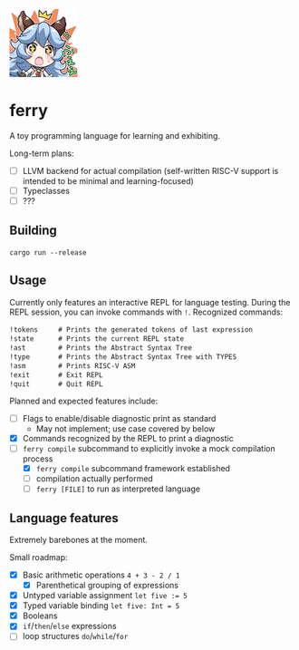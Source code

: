 ![ferry gbf fwee](img/Stamp57jp.png)

# ferry

A toy programming language for learning and exhibiting.

Long-term plans:
- [ ] LLVM backend for actual compilation (self-written RISC-V support is intended to be minimal and learning-focused)
- [ ] Typeclasses
- [ ] ???

## Building

`cargo run --release`

## Usage

Currently only features an interactive REPL for language testing. During the REPL session, you can invoke commands  with `!`. Recognized commands:

```
!tokens     # Prints the generated tokens of last expression
!state      # Prints the current REPL state
!ast        # Prints the Abstract Syntax Tree
!type       # Prints the Abstract Syntax Tree with TYPES
!asm        # Prints RISC-V ASM
!exit       # Exit REPL
!quit       # Quit REPL
```

Planned and expected features include:

- [ ] Flags to enable/disable diagnostic print as standard
  - May not implement; use case covered by below
- [x] Commands recognized by the REPL to print a diagnostic
- [ ] `ferry compile` subcommand to explicitly invoke a mock compilation process
  - [x] `ferry compile` subcommand framework established
  - [ ] compilation actually performed
  - [ ] `ferry [FILE]` to run as interpreted language

## Language features

Extremely barebones at the moment.

Small roadmap:

- [x] Basic arithmetic operations `4 + 3 - 2 / 1`
  - [x] Parenthetical grouping of expressions
- [x] Untyped variable assignment `let five := 5`
- [x] Typed variable binding `let five: Int = 5`
- [x] Booleans
- [x] `if`/`then`/`else` expressions
- [ ] loop structures `do`/`while`/`for`
